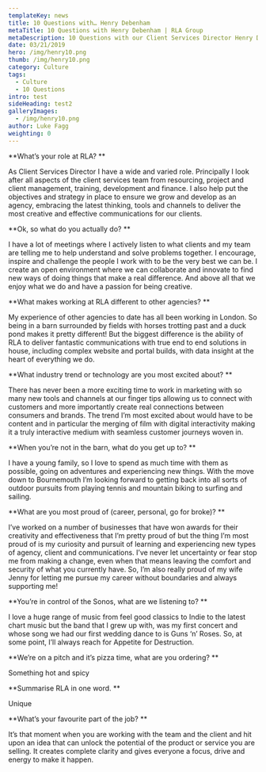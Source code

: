```yaml
---
templateKey: news
title: 10 Questions with… Henry Debenham
metaTitle: 10 Questions with Henry Debenham | RLA Group
metaDescription: 10 Questions with our Client Services Director Henry Debenham
date: 03/21/2019
hero: /img/henry10.png
thumb: /img/henry10.png
category: Culture
tags:
  - Culture
  - 10 Questions
intro: test
sideHeading: test2
galleryImages:
  - /img/henry10.png
author: Luke Fagg
weighting: 0
---
```

**What’s your role at RLA?**

As Client Services Director I have a wide and varied role. Principally I look after all aspects of the client services team from resourcing, project and client management, training, development and finance. I also help put the objectives and strategy in place to ensure we grow and develop as an agency, embracing the latest thinking, tools and channels to deliver the most creative and effective communications for our clients.

**Ok, so what do you actually do?**

I have a lot of meetings where I actively listen to what clients and my team are telling me to help understand and solve problems together. I encourage, inspire and challenge the people I work with to be the very best we can be. I create an open environment where we can collaborate and innovate to find new ways of doing things that make a real difference. And above all that we enjoy what we do and have a passion for being creative. 

**What makes working at RLA different to other agencies?**

My experience of other agencies to date has all been working in London. So being in a barn surrounded by fields with horses trotting past and a duck pond makes it pretty different! But the biggest difference is the ability of RLA to deliver fantastic communications with true end to end solutions in house, including complex website and portal builds, with data insight at the heart of everything we do.

**What industry trend or technology are you most excited about?**

There has never been a more exciting time to work in marketing with so many new tools and channels at our finger tips allowing us to connect with customers and more importantly create real connections between consumers and brands. The trend I’m most excited about would have to be content and in particular the merging of film with digital interactivity making it a truly interactive medium with seamless customer journeys woven in. 

**When you’re not in the barn, what do you get up to?**

I have a young family, so I love to spend as much time with them as possible, going on adventures and experiencing new things. With the move down to Bournemouth I’m looking forward to getting back into all sorts of outdoor pursuits from playing tennis and mountain biking to surfing and sailing.

**What are you most proud of (career, personal, go for broke)?**

I’ve worked on a number of businesses that have won awards for their creativity and effectiveness that I’m pretty proud of but the thing I’m most proud of is my curiosity and pursuit of learning and experiencing new types of agency, client and communications. I’ve never let uncertainty or fear stop me from making a change, even when that means leaving the comfort and security of what you currently have. So, I’m also really proud of my wife Jenny for letting me pursue my career without boundaries and always supporting me!

**You’re in control of the Sonos, what are we listening to?**

I love a huge range of music from feel good classics to Indie to the latest chart music but the band that I grew up with, was my first concert and whose song we had our first wedding dance to is Guns ‘n’ Roses. So, at some point, I’ll always reach for Appetite for Destruction.

**We’re on a pitch and it’s pizza time, what are you ordering?**

Something hot and spicy

**Summarise RLA in one word.**

Unique

**What’s your favourite part of the job?**

It’s that moment when you are working with the team and the client and hit upon an idea that can unlock the potential of the product or service you are selling. It creates complete clarity and gives everyone a focus, drive and energy to make it happen.
